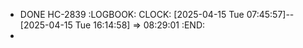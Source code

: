 - DONE HC-2839
  :LOGBOOK:
  CLOCK: [2025-04-15 Tue 07:45:57]--[2025-04-15 Tue 16:14:58] =>  08:29:01
  :END:
-